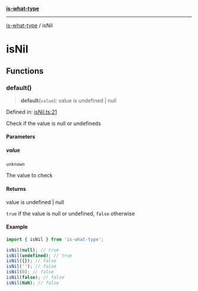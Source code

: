 [**is-what-type**](index.md)

***

[is-what-type](modules.md) / isNil

# isNil

## Functions

### default()

> **default**(`value`): value is undefined \| null

Defined in: [isNil.ts:21](https://github.com/fengxinming/is-what-type/blob/f4e09002a93d5c5e57581d09499897cd37947140/src/isNil.ts#L21)

Check if the value is null or undefineds

#### Parameters

##### value

`unknown`

The value to check

#### Returns

value is undefined \| null

`true` if the value is null or undefined, `false` otherwise

#### Example

```js
import { isNil } from 'is-what-type';

isNil(null); // true
isNil(undefined); // true
isNil({}); // false
isNil(''); // false
isNil(0); // false
isNil(false); // false
isNil(NaN); // false
```

